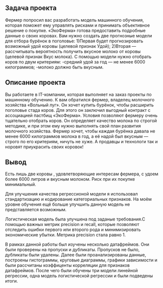 ## Задача проекта

Фермер попросил вас разработать модель машинного обучения, которая поможет ему управлять рисками и принимать объективное решение о покупке. «ЭкоФерма» готова предоставить подробные данные о своих коровах. Вам нужно создать две прогнозные модели для отбора бурёнок в поголовье:
1)Первая будет прогнозировать возможный удой коровы (целевой признак Удой);
2)Вторая — рассчитывать вероятность получить вкусное молоко от коровы (целевой признак Вкус молока).
С помощью модели нужно отобрать коров по двум критериям:
-средний удой за год — не менее 6000 килограммов;
-молоко должно быть вкусным.

## Описание проекта

Вы работаете в IT-компании, которая выполняет на заказ проекты по машинному обучению. К вам обратился фермер, владелец молочного хозяйства «Вольный луг». Он хочет купить бурёнок, чтобы расширить поголовье стада коров. Для этого он заключил выгодный контракт с ассоциацией пастбищ «ЭкоФерма».
Условия позволяют фермеру очень тщательно отобрать коров. Он определяет качество молока по строгой методике, и при этом ему нужно выполнять свой план развития молочного хозяйства. Фермер хочет, чтобы каждая бурёнка давала не менее 6000 килограммов молока в год, а её надой был вкусным — строго по его критериям, ничуть не хуже. А продавцы и технологи так и норовят приукрасить своих коровок!

## Вывод

Есть лишь две коровы , удовлетворяющие интересам фермера, с удоем более 6000 литров и вкусным молоком. Риск при их покупке минимальный.

Для улучшения качества регрессионой модели я использовал стандартизацию и кодирование категориальных признаков. На моём уровне обучения ещё больше улучшить данную модель не представляется возможным.

Логистическая модель была улучшена под заданые требования.С помощью важных метрик precision и recall, которые позволяют отследить ошибки первого или второго рода и минимизировать экономические убытки. Метрика precision стала равно 1.

В рамках данной работы был изучены несколько датафреймов. Они были проверены на пропуски и дубликаты. Пропусков не было, дубликаты были удалены. Далее были проанализированы данные, построены гистограммы, круговые диаграммы, графики зависимости и были рассчитаны коэффиценты корреляции для признаков датафреймов. После чего были обучены три модели линейной регрессии, одна модель логистической регрессии и были подведены итоги.
